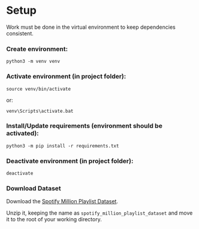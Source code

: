 
# Setup

Work must be done in the virtual environment to keep dependencies consistent.

### Create environment:

```
python3 -m venv venv
```

### Activate environment (in project folder):

```
source venv/bin/activate
```

or:

```
venv\Scripts\activate.bat
```

### Install/Update requirements (environment should be activated):

```
python3 -m pip install -r requirements.txt
```

### Deactivate environment (in project folder):

```
deactivate
```

### Download Dataset

Download the [Spotify Million Playlist Dataset](https://www.aicrowd.com/challenges/spotify-million-playlist-dataset-challenge).

Unzip it, keeping the name as `spotify_million_playlist_dataset` and move it to the root of your working directory.
